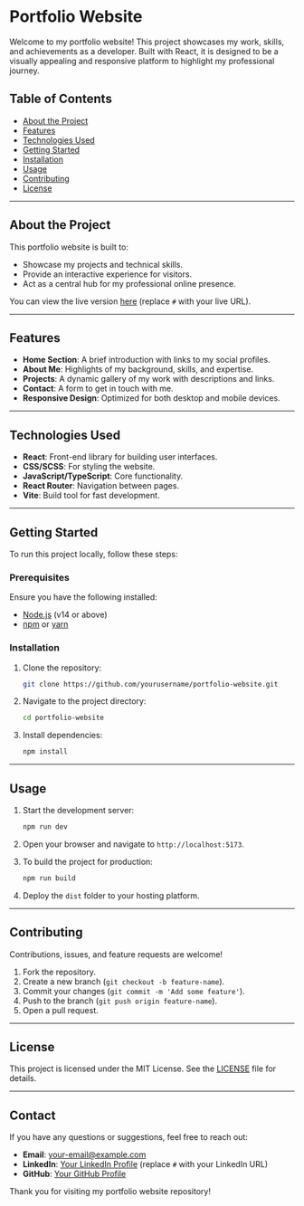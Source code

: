 # Portfolio Website

Welcome to my portfolio website! This project showcases my work, skills, and achievements as a developer. Built with React, it is designed to be a visually appealing and responsive platform to highlight my professional journey.

## Table of Contents

- [About the Project](#about-the-project)
- [Features](#features)
- [Technologies Used](#technologies-used)
- [Getting Started](#getting-started)
- [Installation](#installation)
- [Usage](#usage)
- [Contributing](#contributing)
- [License](#license)

---

## About the Project

This portfolio website is built to:
- Showcase my projects and technical skills.
- Provide an interactive experience for visitors.
- Act as a central hub for my professional online presence.

You can view the live version [here](#) (replace `#` with your live URL).

---

## Features

- **Home Section**: A brief introduction with links to my social profiles.
- **About Me**: Highlights of my background, skills, and expertise.
- **Projects**: A dynamic gallery of my work with descriptions and links.
- **Contact**: A form to get in touch with me.
- **Responsive Design**: Optimized for both desktop and mobile devices.

---

## Technologies Used

- **React**: Front-end library for building user interfaces.
- **CSS/SCSS**: For styling the website.
- **JavaScript/TypeScript**: Core functionality.
- **React Router**: Navigation between pages.
- **Vite**: Build tool for fast development.

---

## Getting Started

To run this project locally, follow these steps:

### Prerequisites

Ensure you have the following installed:
- [Node.js](https://nodejs.org/) (v14 or above)
- [npm](https://www.npmjs.com/) or [yarn](https://yarnpkg.com/)

### Installation

1. Clone the repository:
   ```bash
   git clone https://github.com/yourusername/portfolio-website.git
   ```

2. Navigate to the project directory:
   ```bash
   cd portfolio-website
   ```

3. Install dependencies:
   ```bash
   npm install
   ```

---

## Usage

1. Start the development server:
   ```bash
   npm run dev
   ```

2. Open your browser and navigate to `http://localhost:5173`.

3. To build the project for production:
   ```bash
   npm run build
   ```

4. Deploy the `dist` folder to your hosting platform.

---

## Contributing

Contributions, issues, and feature requests are welcome! 

1. Fork the repository.
2. Create a new branch (`git checkout -b feature-name`).
3. Commit your changes (`git commit -m 'Add some feature'`).
4. Push to the branch (`git push origin feature-name`).
5. Open a pull request.

---

## License

This project is licensed under the MIT License. See the [LICENSE](LICENSE) file for details.

---

## Contact

If you have any questions or suggestions, feel free to reach out:
- **Email**: your-email@example.com
- **LinkedIn**: [Your LinkedIn Profile](#) (replace `#` with your LinkedIn URL)
- **GitHub**: [Your GitHub Profile](https://github.com/yourusername)

Thank you for visiting my portfolio website repository!
